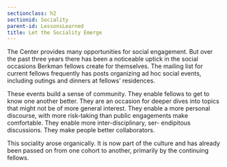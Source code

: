 ```yaml
---
sectionclass: h2
sectionid: Sociality
parent-id: LessonsLearned
title: Let the Sociality Emerge
---
```

The Center provides many opportunities for social engagement. But over the past three years there has been a noticeable uptick in the social occasions Berkman fellows create for themselves. The mailing list for current fellows frequently has posts organizing ad hoc social events, including outings and dinners at fellows’ residences.

These events build a sense of community. They enable fellows to get to know one another better. They are an occasion for deeper dives into topics that might not be of more general interest. They enable a more personal discourse, with more risk-taking than public engagements make comfortable. They enable more inter-disciplinary, ser- endipitous discussions. They make people better collaborators.

This sociality arose organically. It is now part of the culture and has already been passed on from one cohort to another, primarily by the continuing fellows.
